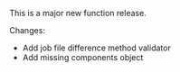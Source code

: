
This is a major new function release.

Changes:
 - Add job file difference method validator
 - Add missing components object


